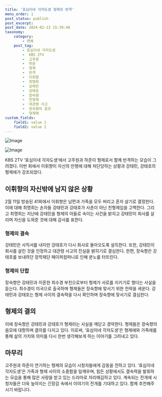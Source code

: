```yaml
---
title: '효심이네 각자도생 형제의 반격'
menu_order: 1
post_status: publish
post_excerpt: 
post_date: 2024-02-12 15:39:48
taxonomy:
    category:
        - 연예
    post_tag:
        - 효심이네 각자도생
        -  KBS 2TV
        -  고주원
        -  하준
        -  형제
        -  반격
        -  이휘향
        -  최명희
        -  강태민
        -  강태호
        -  장숙향
        -  친형제
        -  대관령 사고
        -  장숙향의 음모
        -  형제애
custom_fields:
    field1: value 1
    field2: value 2
---
```


![Image](https://ssl.pstatic.net/mimgnews/image/609/2024/02/12/202402120555071710_1_20240212063303793.jpg?type=w540)

![Image](https://mimgnews.pstatic.net/image/609/2024/02/12/202402120555071710_2_20240212063303794.jpg?type=w540)

KBS 2TV ‘효심이네 각자도생’에서 고주원과 하준이 형제로서 함께 반격하는 모습이 그려졌다. 이번 회에서 이휘향이 자신의 만행에 대해 처단당하는 상황과 강태민, 강태호의 형제애가 강조되었다.
## 이휘향의 자신밖에 남지 않은 상황
2월 11일 방송된 41회에서 이휘향은 남편과 가족을 모두 버리고 혼자 살기로 결정한다. 이에 대해 최명희는 손자들 강태민과 강태호가 사촌이 아닌 친형제임을 고백한다. 그리고 최명희는 지난에 강태민을 형제의 아들로 속이는 사건을 밝히고 강태민이 회사를 살리며 자신을 도와준 것에 대해 감사를 표한다.
### 형제의 결속
강태민은 사직서를 내지만 강태호가 다시 회사로 돌아오도록 설득한다. 또한, 강태민이 회사를 살린 것을 인정하고 대관령 사고의 진실을 밝히기로 결심한다. 한편, 장숙향은 강태호를 보내려던 장학재단 페이퍼컴퍼니로 인해 분노를 터뜨린다.
### 형제의 단합
장숙향은 강태민과 이혼한 최수경 부친으로부터 형제가 서로를 지키기로 했다는 사실을 듣는다. 최수경이 미국으로 출국하며 형제들은 장숙향에 맞서기 위한 전략을 세운다. 강태민과 강태호는 형제 사이의 결속력을 다시 확인하며 장숙향에 맞서기로 결심한다.
## 형제의 결의
이에 장숙향은 강태민과 강태호가 형제라는 사실을 깨닫고 경악한다. 형제들은 장숙향의 음모에 대항하며 결의를 다지고 있다. 이로써, ‘효심이네 각자도생’은 형제애와 가족애를 통해 삶의 가치와 의미를 다시 한번 생각해보게 하는 이야기를 그려내고 있다.
## 마무리
고주원과 하준이 연기하는 형제의 모습이 시청자들에게 감동을 전하고 있다. ‘효심이네 각자도생’은 가족과 형제 사이의 소중함을 일깨우며, 힘든 상황에서도 결속력을 발휘하는 모습을 통해 많은 사랑을 받고 있는 드라마로 자리매김하고 있다. 계속되는 전개에 시청자들은 더욱 높아지는 긴장감 속에서 이야기의 전개를 기대하고 있다. 함께 추천해주시기 바랍니다.
